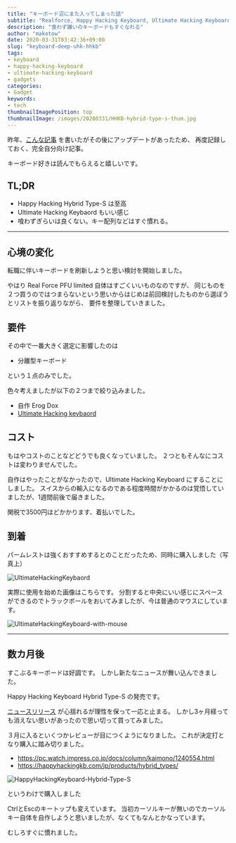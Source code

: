 ```yaml
---
title: "キーボード沼にまた入ってしまった話"
subtitle: "Realforce, Happy Hacking Keyboard, Ultimate Hacking Keyboard"
description: "食わず嫌いのキーボードもすぐなれる" 
author: "makotow"
date: 2020-03-31T03:42:36+09:00
slug: "keyboard-deep-uhk-hhkb"
tags:
- keyboard
- happy-hacking-keyboard
- ultimate-hacking-keyboard
- gadgets
categories:
- Gadget
keywords:
- tech
thumbnailImagePosition: top
thumbnailImage: /images/20200331/HHKB-hybrid-type-s-thum.jpg
---
```


昨年、[こんな記事](https://blog.makotow.net/post/2019/06/26/keyboard-consideration/) を書いたがその後にアップデートがあったため、
再度記録しておく、完全自分向け記事。

キーボード好きは読んでもらえると嬉しいです。

## TL;DR

* Happy Hacking Hybrid Type-S は至高
* Ultimate Hacking Keybaord もいい感じ
* 喰わずぎらいは良くない。キー配列などはすぐ慣れる。 

<!--more-->

<!-- toc -->

---


## 心境の変化

転職に伴いキーボードを刷新しようと思い検討を開始しました。

やはり Real Force PFU limited 自体はすごくいいものなのですが、
同じものを２つ買うのではつまらないという思いからはじめは前回検討したものから選ぼうとリストを振り返りながら、
要件を整理していきました。

## 要件

その中で一番大きく選定に影響したのは

* 分離型キーボード

という１点のみでした。

色々考えましたが以下の２つまで絞り込みました。

* 自作 Erog Dox
* [Ultimate Hacking keybaord](https://ultimatehackingkeyboard.com/)

## コスト

もはやコストのことなどどうでも良くなっていました。
２つともそんなにコストは変わりませんでした。

自作はやったことがなかったので、Ultimate Hacking Keyboard にすることにしました。
スイスからの輸入になるのである程度時間がかかるのは覚悟していましたが、1週間前後で届きました。

関税で3500円ほどかかります、着払いでした。

## 到着

パームレストは強くおすすめするとのことだったため、同時に購入しました（写真上）

![UltimateHackingKeybaord](https://lh3.googleusercontent.com/iRkvihP6RNSK2PvKxVq7TK4iAwzxMJPW6GAfASAtK2kC71DOlGvuYSXLL7sD6YpRxYhvYFkxkzNsha9CWlTCUGAi5W1d2lt7gdp7I5m9ElrePWBRAYFRiBso67yNpUFqyWPIihKiw0WaCbufteIxONB9uBHoXNll1dlPhMr34pgCZ5MHMsEI1xEDTZOX7ldt0i7pcbae42kUeA7wumdJumTU--n11xhienaXCBhzIRcEjtZ0UT4qt7UXSaCcY3BwDKmnUGOHnb_hpnnlMj-IjTEDuUIc4mCZiN7qn57OywzhrDyhyeuZ0Fa-ddOwFcGDOteFcbDzUEvj5nMD8bB08XdSV8ENW7lchtps0hQZbxuaazM65QYjoj63xblsxcRfkd_ujiaosibZxOyI_RQ-9rSK6BYuZcLqnrxO5mlgJ2hkt_2mzAZ7dT-HfG4y8iVs4-z1Ka9IbUKHU6I6cT3xR07Hn7n10kJ8p6ITiwB805afXCqRJSp9-7jWRPHVqccRkwdJQbbNZ6E3PHcYt4h1WJ_zkfqmRj2SDrxVlxdeIwLYGv1FhsC6wrTWigNw75uhm2gXlnuZSkPJd5TLVuKf0qILqu643B6h0kJnhK3eE5pIxQDrKfdN32-wxsApVhroMURxgJH_zq1G_jfyUhOQSTOVm6nmdsdGj3_E4c0ZvCQ8JbakRlPr_pUSWxnVtd7JaOC0YOIzt45sh_k9gQ4WufQ74cxDul2eeSwBF2FvtV8fFVR6jnHbZ1I=w1822-h1166-no)

実際に使用を始めた画像はこちらです。
分割すると中央にいい感じにスペースができるのでトラックボールをおいてみましたが、今は普通のマウスにしています。


![UltimateHackingKeyboard-with-mouse](https://lh3.googleusercontent.com/tIOBNlP5NwGDdaUqUcN4ev6TAuVgLddRBFzfC9W6zGCxucH7qg4kIYiFeSdqg8cqwcJTXsvFu6lKo_S1PfOJujAZ1yBJQ0ZEXD2qAuWQI8PkhrKLny8cNS0p_8s9_GQOETKQX_Gf5iBFGKD6pW5G3J1GIAnB15Wb3hhUekUpDyAOl1TA_09-ZG7LX9vENr6o38L5MqFBkoRVG-s8aFggePohNOjBWs1Wye_H7c6VBUrnYcO8j1NklPhP1jekvQePN_R4mlrh3ANltIuwLp6J3PLbTUNwNEmP5gYnNbvGldz7SsfDQSe5NOMXUQOfUBlnYFu0sq62gCq2j0hlU0RiTxEhrR8-ubRpg__flKn_g60kuyl6LmL1HvMNTRTj29ITgRxkvNcZnWT9rQxsnilzitn9x7mgB-9QCIgCh6BbKVGao394fEinzvRcpsrTgHz6V2Na6jPfIvweii20MFH1-zs4V4wzlQ2ZqceTSnnWHWXe-fk74w3zNjB7urfke8tM1ry4AhU-iqXEIywn2Jz-HtRRpKUKEmVmYL-itu1kgqzkdx_Qzcpd6RrE0LmyEC8jZRVWiEuOWpCKdUjHHMF8fK-H8X1Vk8r5AscUyJ6qWEnNnoGxKrrDrg3Vq43PjOdTm9-DVpZsXSyQefAHtOmcXBjmfcCML2QNtP7QsE7LaHS9oJUBW6SXybc3RWMcVS2QWxv3yZ0wc3H8xPL59iKZHCiX3uWqkU6gKiuobTdHDCcP4RktcZiw4iQ=w1822-h781-no)

---

## 数カ月後

すこぶるキーボードは好調です。
しかし新たなニュースが舞い込んできました。

Happy Hacking Keyboard Hybrid Type-S の発売です。

[ニュースリリース](https://k-tai.watch.impress.co.jp/docs/column/todays_goods/1225878.html) が心揺れるが理性を保って一応と止まる。
しかし3ヶ月経っても消えない思いがあったので思い切って買ってみました。

３月に入るといくつかレビューが目につくようになりました。
これが決定打となり購入に踏み切りました。


* https://pc.watch.impress.co.jp/docs/column/kaimono/1240554.html
* https://happyhackingkb.com/jp/products/hybrid_types/

![HappyHackingKeyboard-Hybrid-Type-S](https://lh3.googleusercontent.com/45q2PhwnoaQfPyEgylQ9WWqPETiuluj3KnybSBlaqGRLzFmB7Q6nQGfANFZLIUTLOIjnbi2KTIO8b8TiTms5XdacH5BqeMYAeXrNANad2-aaU6JMj-61NQn6QyswS-v81bgLsmrNjLsOj7jIVsDXhVLMLRESC5SMQ8s0zcFKIRNJkLA3zhlJrYNL8_3l962NlcHPbEALwvWE4PFkm--YJIih9ZlPXiBhJWTtclqrBYoJyMewBg-epxHiuulxrGI24eITXfkXxM_ttuXLN6pTSiuTb0OqClisQ5ielsquh4uITM9YwDun5bwlK0fhatxofjugWLwk94D5hGJiUzrnM-jarqib0YdPzZq51eDf2-CgTvyC3fpIYVMZgWT07T3KFJz8PQUetcBBCN5dyCLT1p8ulvwhLKXpdJ7hsm520dCpvWo_5LKhns7WrQAunFvwWFmNVGCsi4irNeoPMFPHxeGohIDobYWbbutAlD7ZtyZlvZ2H7WozRVs59r4qxyCHRy067P_-GT5LvkN9mSDXRQgfBI9MKgbthu1kjXcb_qpHTrK58fV4q7JK4LVdb-tjo6cGoWRJiNiN2mrG5jPxTIGQ6RBkoNIJVS1XxRkGfx4jOsmpO1h9NSnqm4Hd9N_snO0xCjEKv2de9o_1k53HVzxN02ZL_imGeY65dcCdo-j59iwPJKzPBLz1Jsi-Nw=w1905-h650-no)

というわけで購入しました

CtrlとEscのキートップも変えています。
当初カーソルキーが無いのでカーソルキー自体を自作しようと思いましたが、なくてもなんとかなっています。

むしろすぐに慣れました。